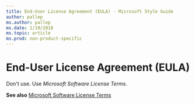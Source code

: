 ```yaml
---
title: End-User License Agreement (EULA) - Microsoft Style Guide
author: pallep
ms.author: pallep
ms.date: 1/19/2018
ms.topic: article
ms.prod: non-product-specific
---
```


# End-User License Agreement (EULA)

Don't use. Use *Microsoft Software License Terms*.

**See also**  [Microsoft Software License Terms](/style-guide/a-z-word-list-term-collections/m/software-license-terms)
